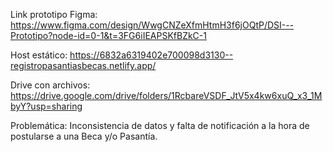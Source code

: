 Link prototipo Figma: https://www.figma.com/design/WwgCNZeXfmHtmH3f6jOQtP/DSI---Prototipo?node-id=0-1&t=3FG6iIEAPSKfBZkC-1

Host estático: https://6832a6319402e700098d3130--registropasantiasbecas.netlify.app/

Drive con archivos: https://drive.google.com/drive/folders/1RcbareVSDF_JtV5x4kw6xuQ_x3_1MbyY?usp=sharing

Problemática: Inconsistencia de datos y falta de notificación a la hora de postularse a una Beca y/o Pasantía.
